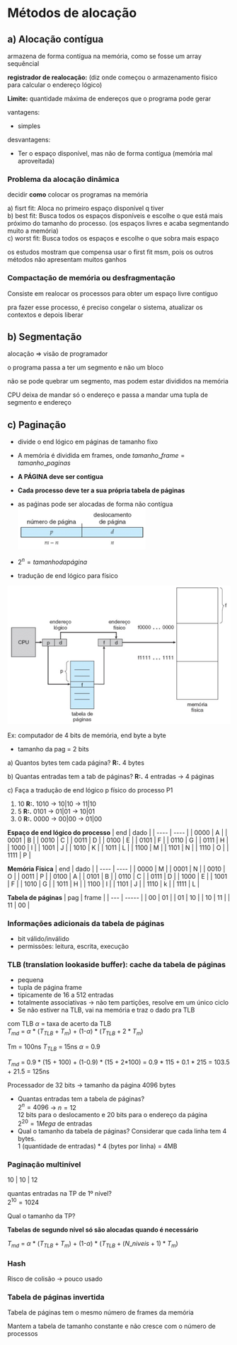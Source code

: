 # Métodos de alocação

## a) Alocação contígua

armazena de forma contígua na memória, como se fosse um array sequêncial

**registrador de realocação:** (diz onde começou o armazenamento físico para calcular o endereço lógico)

**Limite:** quantidade máxima de endereços que o programa pode gerar

vantagens:
- simples

desvantagens:
- Ter o espaço disponível, mas não de forma contígua (memória mal aproveitada)

### Problema da alocação dinâmica

decidir **como** colocar os programas na memória

a) fisrt fit: Aloca no primeiro espaço disponível q tiver \
b) best fit: Busca todos os espaços disponíveis e escolhe o que está mais próximo do tamanho do processo. (os espaços livres e acaba segmentando muito a memória) \
c) worst fit: Busca todos os espaços e escolhe o que sobra mais espaço

os estudos mostram que compensa usar o first fit msm, pois os outros métodos não apresentam muitos ganhos

### Compactação de memória ou desfragmentação

Consiste em realocar os processos para obter um espaço livre contiguo

pra fazer esse processo, é preciso congelar o sistema, atualizar os contextos e depois liberar

## b) Segmentação

alocação => visão de programador

o programa passa a ter um segmento e não um bloco

não se pode quebrar um segmento, mas podem estar divididos na memória

CPU deixa de mandar só o endereço e passa a mandar uma tupla de segmento e endereço

## c) Paginação

- divide o end lógico em páginas de tamanho fixo
- A memória é dividida em frames, onde $tamanho\_frame = tamanho\_paginas$
- **A PÁGINA deve ser contigua**
- **Cada processo deve ter a sua própria tabela de páginas**
- as paǵinas pode ser alocadas de forma não contígua
  <img src="images/end-logico.png"  />
  
- $2^n = tamanho da página$
- tradução de end lógico para físico
<img src="images/trad-end-logic-fisico.png"  />
 


Ex: computador de 4 bits de memória, end byte a byte

- tamanho da pag = 2 bits

a) Quantos bytes tem cada página?
**R:.** 4 bytes

b) Quantas entradas tem a tab de páginas?
**R:.** 4 entradas -> 4 páginas

c) Faça a tradução de end lógico p físico do processo P1

  1) 10
    **R:.** 1010 -> 10|10 -> 11|10
  2) 5
    **R:.** 0101 -> 01|01 -> 10|01
  3) 0
    **R:.** 0000 -> 00|00 -> 01|00

**Espaço de end lógico do processo**
| end  | dado |
| ---- | ---- |
| 0000 | A    |
| 0001 | B    |
| 0010 | C    |
| 0011 | D    |
| 0100 | E    |
| 0101 | F    |
| 0110 | G    |
| 0111 | H    |
| 1000 | I    |
| 1001 | J    |
| 1010 | K    |
| 1011 | L    |
| 1100 | M    |
| 1101 | N    |
| 1110 | O    |
| 1111 | P    |

**Memória Física**
| end  | dado |
| ---- | ---- |
| 0000 | M    |
| 0001 | N    |
| 0010 | O    |
| 0011 | P    |
| 0100 | A    |
| 0101 | B    |
| 0110 | C    |
| 0111 | D    |
| 1000 | E    |
| 1001 | F    |
| 1010 | G    |
| 1011 | H    |
| 1100 | I    |
| 1101 | J    |
| 1110 | k    |
| 1111 | L    |

**Tabela de páginas**
| pag | frame |
| --- | ----- |
| 00  | 01    |
| 01  | 10    |
| 10  | 11    |
| 11  | 00    |

### Informações adicionais da tabela de páginas

- bit válido/inválido
- permissões: leitura, escrita, execução

### TLB (translation lookaside buffer): cache da tabela de páginas
- pequena
- tupla de página frame
- tipicamente de 16 a 512 entradas
- totalmente associativas -> não tem partições, resolve em um único ciclo
- Se não estiver na TLB, vai na memória e traz o dado pra TLB

com TLB $\alpha$ = taxa de acerto da TLB \
$T_{md}$ = $\alpha$ * ($T_{TLB} + T_m$) + (1-$\alpha$) * ($T_{TLB} + 2*T_m$)

Tm = 100ns
$T_{TLB}$ = 15ns
$\alpha$ = 0.9

$T_{md}$ = 0.9 * (15 + 100) + (1-0.9) * (15 + 2*100) 
= 0.9 * 115 + 0.1 * 215 
= 103.5 + 21.5
= 125ns

Processador de 32 bits -> tamanho da página 4096 bytes

- Quantas entradas tem a tabela de páginas?\
  $2^n = 4096$ -> $n=12$\
  12 bits para o deslocamento e 20 bits para o endereço da página\
  $2^20 = 1Mega$ de entradas 
- Qual o tamanho da tabela de páginas? Considerar que cada linha tem 4 bytes.\
  1 (quantidade de entradas) * 4 (bytes por linha) = 4MB

### Paginação multinível

10 | 10 | 12 

quantas entradas na TP de 1º nível?\
$2^{10} = 1024$

Qual o tamanho da TP? 

**Tabelas de segundo nível só são alocadas quando é necessário**

$T_{md}$ = $\alpha$ * ($T_{TLB} + T_m$) + (1-$\alpha$) * ($T_{TLB} + (N\_niveis+1)*T_m$)

### Hash

Risco de colisão -> pouco usado

### Tabela de páginas invertida

Tabela de páginas tem o mesmo número de frames da memória

Mantem a tabela de tamanho constante e não cresce com o número de processos
